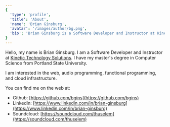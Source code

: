 ```yaml
---
{
  'type': 'profile',
  'title': 'About',
  'name': 'Brian Ginsburg',
  'avatar': '/images/author/bg.png',
  'bio': 'Brian Ginsburg is a Software Developer and Instructor at Kinetic Technology Solutions.'
}
---
```


Hello, my name is Brian Ginsburg. I am a Software Developer and Instructor at [Kinetic Technology Solutions](https://www.kinetictechsolutions.com/).
I have my master's degree in Computer Science from Portland State University.

I am interested in the web, audio programming, functional programming, and cloud infrastructure.

You can find me on the web at:

- Github: [https://github.com/bgins](https://github.com/bgins)
- LinkedIn: [https://www.linkedin.com/in/brian-ginsburg](https://www.linkedin.com/in/brian-ginsburg)
- Soundcloud: [https://soundcloud.com/thuselem](https://soundcloud.com/thuselem)

